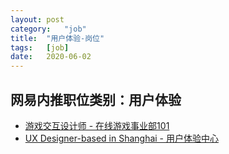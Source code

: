 ```yaml
---
layout:	post
category:	"job"
title:	"用户体验-岗位"
tags:	[job]
date:	2020-06-02
---
```

## 网易内推职位类别：用户体验
- [游戏交互设计师 - 在线游戏事业部101](http://mobile.bole.netease.com/bole/boleDetail?id=21177&employeeId=346f03c3cda5f04c&key=all)
- [UX Designer-based in Shanghai  - 用户体验中心](http://mobile.bole.netease.com/bole/boleDetail?id=21049&employeeId=346f03c3cda5f04c&key=all)
